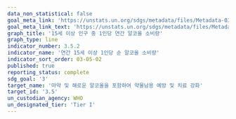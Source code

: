 ```yaml
---
data_non_statistical: false
goal_meta_link: 'https://unstats.un.org/sdgs/metadata/files/Metadata-03-05-02.pdf'
goal_meta_link_text: 'https://unstats.un.org/sdgs/metadata/files/Metadata-03-05-02.pdf'
graph_title: '15세 이상 인구 중 1인당 연간 알코올 소비량'
graph_type: line
indicator_number: 3.5.2
indicator_name: '연간 15세 이상 1인당 순 알코올 소비량'
indicator_sort_order: 03-05-02
published: true
reporting_status: complete
sdg_goal: '3'
target_name: '마약 및 해로운 알코올을 포함하여 약물남용 예방 및 치료 강화'
target_id: '3.5'
un_custodian_agency: WHO
un_designated_tier: 'Tier I'
---
```

